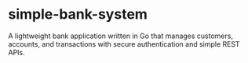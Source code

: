 # simple-bank-system
A lightweight bank application written in Go that manages customers, accounts, and transactions with secure authentication and simple REST APIs.
